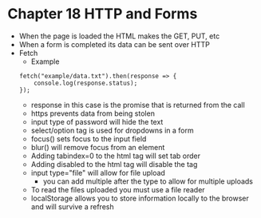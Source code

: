 # Chapter 18 HTTP and Forms

- When the page is loaded the HTML makes the GET, PUT, etc 
- When a form is completed its data can be sent over HTTP 
- Fetch
  - Example
  ```
  fetch("example/data.txt").then(response => {
      console.log(response.status);
  });
  ```
  - response in this case is the promise that is returned from the call
  - https prevents data from being stolen
  - input type of password will hide the text 
  - select/option tag is used for dropdowns in a form
  - focus() sets focus to the input field
  - blur() will remove focus from an element
  - Adding tabindex=0 to the html tag will set tab order
  - Adding disabled to the html tag will disable the tag
  - input type="file" will allow for file upload
    - you can add multiple after the type to allow for multiple uploads
  - To read the files uploaded you must use a file reader
  - localStorage allows you to store information locally to the browser and will survive a refresh
